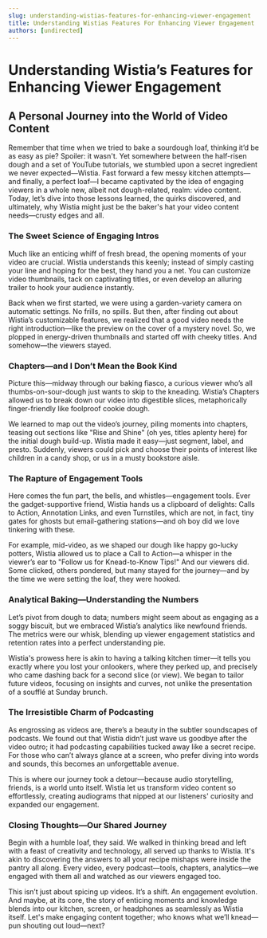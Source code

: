 ```yaml
---
slug: understanding-wistias-features-for-enhancing-viewer-engagement
title: Understanding Wistias Features For Enhancing Viewer Engagement
authors: [undirected]
---
```



# Understanding Wistia’s Features for Enhancing Viewer Engagement

## A Personal Journey into the World of Video Content  

Remember that time when we tried to bake a sourdough loaf, thinking it’d be as easy as pie? Spoiler: it wasn't. Yet somewhere between the half-risen dough and a set of YouTube tutorials, we stumbled upon a secret ingredient we never expected—Wistia. Fast forward a few messy kitchen attempts—and finally, a perfect loaf—I became captivated by the idea of engaging viewers in a whole new, albeit not dough-related, realm: video content. Today, let’s dive into those lessons learned, the quirks discovered, and ultimately, why Wistia might just be the baker's hat your video content needs—crusty edges and all.

### The Sweet Science of Engaging Intros

Much like an enticing whiff of fresh bread, the opening moments of your video are crucial. Wistia understands this keenly; instead of simply casting your line and hoping for the best, they hand you a net. You can customize video thumbnails, tack on captivating titles, or even develop an alluring trailer to hook your audience instantly. 

Back when we first started, we were using a garden-variety camera on automatic settings. No frills, no spills. But then, after finding out about Wistia’s customizable features, we realized that a good video needs the right introduction—like the preview on the cover of a mystery novel. So, we plopped in energy-driven thumbnails and started off with cheeky titles. And somehow—the viewers stayed.

### Chapters—and I Don’t Mean the Book Kind

Picture this—midway through our baking fiasco, a curious viewer who’s all thumbs-on-sour-dough just wants to skip to the kneading. Wistia’s Chapters allowed us to break down our video into digestible slices, metaphorically finger-friendly like foolproof cookie dough. 

We learned to map out the video’s journey, piling moments into chapters, teasing out sections like "Rise and Shine" (oh yes, titles aplenty here) for the initial dough build-up. Wistia made it easy—just segment, label, and presto. Suddenly, viewers could pick and choose their points of interest like children in a candy shop, or us in a musty bookstore aisle.

### The Rapture of Engagement Tools

Here comes the fun part, the bells, and whistles—engagement tools. Ever the gadget-supportive friend, Wistia hands us a clipboard of delights: Calls to Action, Annotation Links, and even Turnstiles, which are not, in fact, tiny gates for ghosts but email-gathering stations—and oh boy did we love tinkering with these.

For example, mid-video, as we shaped our dough like happy go-lucky potters, Wistia allowed us to place a Call to Action—a whisper in the viewer’s ear to "Follow us for Knead-to-Know Tips!" And our viewers did. Some clicked, others pondered, but many stayed for the journey—and by the time we were setting the loaf, they were hooked.

### Analytical Baking—Understanding the Numbers

Let’s pivot from dough to data; numbers might seem about as engaging as a soggy biscuit, but we embraced Wistia’s analytics like newfound friends. The metrics were our whisk, blending up viewer engagement statistics and retention rates into a perfect understanding pie. 

Wistia's prowess here is akin to having a talking kitchen timer—it tells you exactly where you lost your onlookers, where they perked up, and precisely who came dashing back for a second slice (or view). We began to tailor future videos, focusing on insights and curves, not unlike the presentation of a soufflé at Sunday brunch.

### The Irresistible Charm of Podcasting

As engrossing as videos are, there’s a beauty in the subtler soundscapes of podcasts. We found out that Wistia didn’t just wave us goodbye after the video outro; it had podcasting capabilities tucked away like a secret recipe. For those who can’t always glance at a screen, who prefer diving into words and sounds, this becomes an unforgettable avenue.

This is where our journey took a detour—because audio storytelling, friends, is a world unto itself. Wistia let us transform video content so effortlessly, creating audiograms that nipped at our listeners' curiosity and expanded our engagement. 

### Closing Thoughts—Our Shared Journey

Begin with a humble loaf, they said. We walked in thinking bread and left with a feast of creativity and technology, all served up thanks to Wistia. It's akin to discovering the answers to all your recipe mishaps were inside the pantry all along. Every video, every podcast—tools, chapters, analytics—we engaged with them all and watched as our viewers engaged too. 

This isn’t just about spicing up videos. It’s a shift. An engagement evolution. And maybe, at its core, the story of enticing moments and knowledge blends into our kitchen, screen, or headphones as seamlessly as Wistia itself. Let's make engaging content together; who knows what we’ll knead—pun shouting out loud—next?